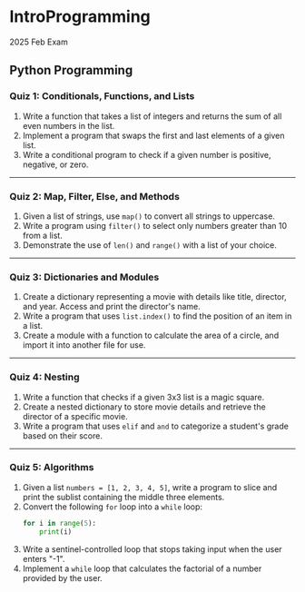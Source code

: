 # IntroProgramming
2025 Feb Exam

Python Programming 
---

### **Quiz 1: Conditionals, Functions, and Lists**  
1. Write a function that takes a list of integers and returns the sum of all even numbers in the list.  
2. Implement a program that swaps the first and last elements of a given list.  
3. Write a conditional program to check if a given number is positive, negative, or zero.  

---

### **Quiz 2: Map, Filter, Else, and Methods**  
1. Given a list of strings, use `map()` to convert all strings to uppercase.  
2. Write a program using `filter()` to select only numbers greater than 10 from a list.  
3. Demonstrate the use of `len()` and `range()` with a list of your choice.  

---

### **Quiz 3: Dictionaries and Modules**  
1. Create a dictionary representing a movie with details like title, director, and year. Access and print the director's name.  
2. Write a program that uses `list.index()` to find the position of an item in a list.  
3. Create a module with a function to calculate the area of a circle, and import it into another file for use.  

---

### **Quiz 4: Nesting**  
1. Write a function that checks if a given 3x3 list is a magic square.  
2. Create a nested dictionary to store movie details and retrieve the director of a specific movie.  
3. Write a program that uses `elif` and `and` to categorize a student's grade based on their score.  

---

### **Quiz 5: Algorithms**  
1. Given a list `numbers = [1, 2, 3, 4, 5]`, write a program to slice and print the sublist containing the middle three elements.  
2. Convert the following `for` loop into a `while` loop:  
   ```python
   for i in range(5):
       print(i)
   ```  
3. Write a sentinel-controlled loop that stops taking input when the user enters "-1".  
4. Implement a `while` loop that calculates the factorial of a number provided by the user.  
